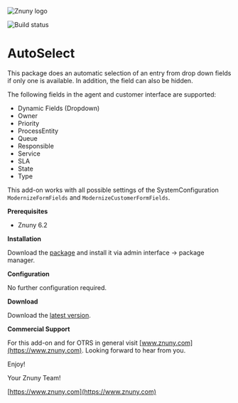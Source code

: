 ![Znuny logo](https://www.znuny.com/assets/images/logo_small.png)

![Build status](https://badge.proxy.znuny.com/Znuny4OTRS-AutoSelect/dev)

AutoSelect
=================

This package does an automatic selection of an entry from drop down fields if only one is available. In addition, the field can also be hidden.

The following fields in the agent and customer interface are supported:

 - Dynamic Fields (Dropdown)
 - Owner
 - Priority
 - ProcessEntity
 - Queue
 - Responsible
 - Service
 - SLA
 - State
 - Type

This add-on works with all possible settings of the SystemConfiguration `ModernizeFormFields` and `ModernizeCustomerFormFields`.

**Prerequisites**

- Znuny 6.2

**Installation**

Download the [package](https://addons.znuny.com/api/addon_repos/public/1130/latest) and install it via admin interface -> package manager.

**Configuration**

No further configuration required.

**Download**

Download the [latest version](https://addons.znuny.com/api/addon_repos/public/1130/latest).

**Commercial Support**

For this add-on and for OTRS in general visit [www.znuny.com](https://www.znuny.com). Looking forward to hear from you.

Enjoy!

Your Znuny Team!

[https://www.znuny.com](https://www.znuny.com)
